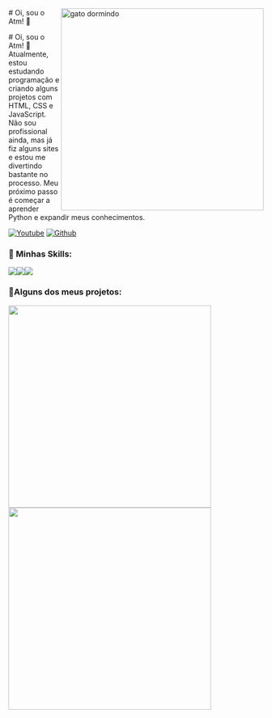 <img src="https://github.com/user-attachments/assets/8d419945-c6fc-4560-ae3d-3137f98cbf27" alt="gato dormindo" min-width="400px" max-width="400px" width="400px" align="right"/>
# Oi, sou o Atm! 👏

<p align="left"># Oi, sou o Atm! 👏</br> Atualmente, estou estudando programação e criando alguns projetos com HTML, CSS e JavaScript. Não sou profissional ainda, mas já fiz alguns sites e estou me divertindo bastante no processo. Meu próximo passo é começar a aprender Python e expandir meus conhecimentos.</p>
<p align="left">
  <a href="https://youtube.com/@atm" title="Youtube">
  <img src="https://img.shields.io/badge/YouTube-FF0000?style=for-the-badge&logo=youtube&logoColor=white" alt="Youtube"/></a>
  <a href="https://github.com/atmbr" title="Github">
  <img src="https://img.shields.io/static/v1?label=Overview&message=atmbr&color=f8efd4&style=for-the-badge&logo=GitHub" alt="Github"/></a>
</p>

### 🎯 Minhas Skills:
<div style="display:flex;" align="left">
  <img src="https://img.shields.io/badge/HTML5-E34F26?style=for-the-badge&logo=html5&logoColor=white"/>
  <img src="https://img.shields.io/badge/CSS3-1572B6?style=for-the-badge&logo=css3&logoColor=white"/>
  <img src="https://img.shields.io/badge/JavaScript-F7DF1E?style=for-the-badge&logo=javascript&logoColor=black"/>
</div>

### 🎉Alguns dos meus projetos:

<a href="https://github.com/atmbr/github-readme-stats">
  <img align="center" src="https://github-readme-stats.vercel.app/api/pin/?username=atmbr&repo=github-readme-stats" width="400px"/>
</a>
<a href="https://github.com/atmbr/convoychat">
  <img align="center" src="https://github-readme-stats.vercel.app/api/pin/?username=atmbr&repo=convoychat" width="400px"/>
</a>




